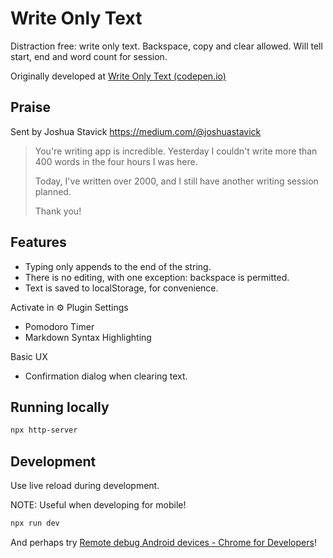 
# Write Only Text

Distraction free: write only text. Backspace, copy and clear allowed. Will tell start, end and word count for session.

Originally developed at [Write Only Text (codepen.io)](https://codepen.io/mihaibirsan/full/rNWdoJj)

## Praise

Sent by Joshua Stavick https://medium.com/@joshuastavick

> You're writing app is incredible. Yesterday I couldn't write more than 400 words in the four hours I was here. 
> 
> Today, I've written over 2000, and I still have another writing session planned. 
> 
> Thank you!

## Features
+ Typing only appends to the end of the string. 
+ There is no editing, with one exception: backspace is permitted.
+ Text is saved to localStorage, for convenience.

Activate in ⚙️ Plugin Settings
+ Pomodoro Timer
+ Markdown Syntax Highlighting

Basic UX
+ Confirmation dialog when clearing text.

## Running locally

```sh
npx http-server
```

## Development

Use live reload during development.

NOTE: Useful when developing for mobile!

```sh
npx run dev
```

And perhaps try [Remote debug Android devices - Chrome for Developers](https://developer.chrome.com/docs/devtools/remote-debugging/)!
